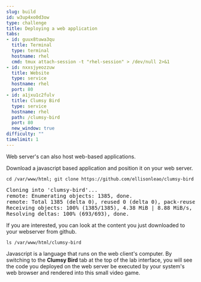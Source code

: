 ```yaml
---
slug: build
id: w3up4xo0d3ow
type: challenge
title: Deploying a web application
tabs:
- id: guux8tuwa3qu
  title: Terminal
  type: terminal
  hostname: rhel
  cmd: tmux attach-session -t "rhel-session" > /dev/null 2>&1
- id: nxxsjyeozzuw
  title: Website
  type: service
  hostname: rhel
  port: 80
- id: a1jxu1c2fulv
  title: Clumsy Bird
  type: service
  hostname: rhel
  path: /clumsy-bird
  port: 80
  new_window: true
difficulty: ""
timelimit: 1
---
```

Web server's can also host web-based applications.

Download a javascript based application and position it on your web server.
```bash,run
cd /var/www/html; git clone https://github.com/ellisonleao/clumsy-bird
```

<pre class="file">
Cloning into 'clumsy-bird'...
remote: Enumerating objects: 1385, done.
remote: Total 1385 (delta 0), reused 0 (delta 0), pack-reused 1385
Receiving objects: 100% (1385/1385), 4.38 MiB | 8.88 MiB/s, done.
Resolving deltas: 100% (693/693), done.
</pre>

If you are interested, you can look at the content you just downloaded to your webserver from github.

```bash,run
ls /var/www/html/clumsy-bird
```

Javascript is a language that runs on the web client's computer.  By switching to the <b>Clumsy Bird</b> tab at the top of the lab interface, you will see the code you deployed on the web server be executed by your system's web browser and rendered into this small video game.